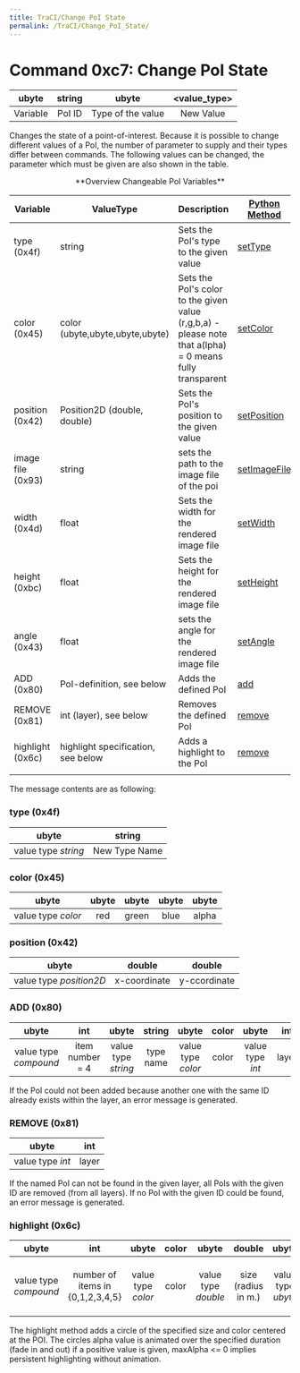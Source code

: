 ```yaml
---
title: TraCI/Change PoI State
permalink: /TraCI/Change_PoI_State/
---
```


# Command 0xc7: Change PoI State

|  ubyte   | string |       ubyte       | <value_type\> |
| :------: | :----: | :---------------: | :----------: |
| Variable | PoI ID | Type of the value |  New Value   |

Changes the state of a point-of-interest. Because it is possible to
change different values of a PoI, the number of parameter to supply and
their types differ between commands. The following values can be
changed, the parameter which must be given are also shown in the table.

<center>**Overview Changeable PoI Variables**</center>

| Variable          | ValueType                          | Description                      | [Python Method](../TraCI/Interfacing_TraCI_from_Python.md)                  |
| ----------------- | ---------------------------------- | -------------------------------------------------------------------------------------------------------- | -------------------------------------------------------------------------------- |
| type (0x4f)       | string                             | Sets the PoI's type to the given value                                                                   | [setType](https://sumo.dlr.de/pydoc/traci._poi.html#PoiDomain-setType)           |
| color (0x45)      | color (ubyte,ubyte,ubyte,ubyte)    | Sets the PoI's color to the given value (r,g,b,a) - please note that a(lpha) = 0 means fully transparent | [setColor](https://sumo.dlr.de/pydoc/traci._poi.html#PoiDomain-setColor)         |
| position (0x42)   | Position2D (double, double)        | Sets the PoI's position to the given value                                                               | [setPosition](https://sumo.dlr.de/pydoc/traci._poi.html#PoiDomain-setPosition)   |
| image file (0x93) | string                             | sets the path to the image file of the poi                                                               | [setImageFile](https://sumo.dlr.de/pydoc/traci._poi.html#PoiDomain-setImageFile) |
| width (0x4d)      | float                              | Sets the width for the rendered image file                                                               | [setWidth](https://sumo.dlr.de/pydoc/traci._poi.html#PoiDomain-setWidth)         |
| height (0xbc)     | float                              | Sets the height for the rendered image file                                                              | [setHeight](https://sumo.dlr.de/pydoc/traci._poi.html#PoiDomain-setHeight)       |
| angle (0x43)      | float                              | sets the angle for the rendered image file                                                               | [setAngle](https://sumo.dlr.de/pydoc/traci._poi.html#PoiDomain-setAngle)         |
| ADD (0x80)        | PoI-definition, see below          | Adds the defined PoI                                                                                     | [add](https://sumo.dlr.de/pydoc/traci._poi.html#PoiDomain-add)                   |
| REMOVE (0x81)     | int (layer), see below             | Removes the defined PoI                                                                                  | [remove](https://sumo.dlr.de/pydoc/traci._poi.html#PoiDomain-remove)             |
| highlight (0x6c)  | highlight specification, see below | Adds a highlight to the PoI                                                                              | [remove](https://sumo.dlr.de/pydoc/traci._poi.html#PoiDomain-remove)             |
|                   |                                    |                                                                                                          |                                                                                  |



The message contents are as following:

### type (0x4f)

|        ubyte        |    string     |
| :-----------------: | :-----------: |
| value type *string* | New Type Name |

### color (0x45)

|       ubyte        | ubyte | ubyte | ubyte | ubyte |
| :----------------: | :---: | :---: | :---: | :---: |
| value type *color* |  red  | green | blue  | alpha |

### position (0x42)

|          ubyte          |    double    |    double    |
| :---------------------: | :----------: | :----------: |
| value type *position2D* | x-coordinate | y-ccordinate |

### ADD (0x80)

|         ubyte         |       int       |        ubyte        |  string   |       ubyte        | color |      ubyte       |  int  |          ubyte          | position |
| :-------------------: | :-------------: | :-----------------: | :-------: | :----------------: | :---: | :--------------: | :---: | :---------------------: | :------: |
| value type *compound* | item number = 4 | value type *string* | type name | value type *color* | color | value type *int* | layer | value type *position2D* | position |

If the PoI could not been added because another one with the same ID
already exists within the layer, an error message is generated.

### REMOVE (0x81)

|      ubyte       |  int  |
| :--------------: | :---: |
| value type *int* | layer |

If the named PoI can not be found in the given layer, all PoIs with the
given ID are removed (from all layers). If no PoI with the given ID
could be found, an error message is generated.

### highlight (0x6c)

|   ubyte  |      int    |  ubyte | color | ubyte  | double   |  ubyte  |  ubyte   |   ubyte   |  double    |     ubyte        |            ubyte                      |
| :-----------: | :-----------: | :-------------: | :---: | :-----------------: | :-------: | :--------: | :-------: | :-------: | :------: | :----------------: | :----------: |
| value type *compound* | number of items in {0,1,2,3,4,5} | value type *color* | color | value type *double* | size (radius in m.) | value type *ubyte* | maximal alpha value | value type *double* | duration (in secs.) | value type *ubyte* | type ID (allows different highlight categories) |

The highlight method adds a circle of the specified size and color
centered at the POI. The circles alpha value is animated over the
specified duration (fade in and out) if a positive value is given,
maxAlpha <= 0 implies persistent highlighting without animation.
